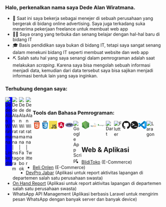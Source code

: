 ### Halo, perkenalkan nama saya Dede Alan Wiratmana.
- 🏢 Saat ini saya bekerja sebagai menejer di sebuah perusahaan yang bergerak di bidang online advertising. Saya juga terkadang suka menerima pekerjaan freelance untuk membuat web app
- 👨‍💻 Saya orang yang terbuka dan senang belajar dengan hal-hal baru di bidang IT
- 🎓 Basis pendidikan saya bukan di bidang IT, tetapi saya sangat senang dalam menekuni bidang IT seperti membuat website dan web app
- ⛏ Salah satu hal yang saya senangi dalam pemrograman adalah saat melakukan *scraping*. Karena saya bisa mengolah sebuah informasi menjadi data, kemudian dari data tersebut saya bisa sajikan menjadi informasi bentuk lain yang saya inginkan.


### Terhubung dengan saya:
[<img align="left" alt="Dede Alan Wiratmana | LinkedIn" title="LinkedIn" width="22px" src="https://cdn.jsdelivr.net/npm/simple-icons@v3/icons/linkedin.svg" style="background-color: blue;" />][linkedin]
[<img align="left" alt="Dede Alan Wiratmana | Instagram" title="Instagram" width="22px" src="https://cdn.jsdelivr.net/npm/simple-icons@v3/icons/instagram.svg" />][instagram]
[<img align="left" alt="Dede Alan Wiratmana | Facebook" title="Facebook" width="22px" src="https://cdn.jsdelivr.net/npm/simple-icons@v3/icons/facebook.svg" />][facebook]
[<img align="left" alt="Dede Alan Wiratmana | Twitter" title="Twitter" width="22px" src="https://cdn.jsdelivr.net/npm/simple-icons@v3/icons/twitter.svg" />][twitter]

<br />

### Tools dan Bahasa Pemrograman:

[<img align="left" alt="HTML5" title="HTML" width="26px" src="https://raw.githubusercontent.com/github/explore/80688e429a7d4ef2fca1e82350fe8e3517d3494d/topics/html/html.png" />][github]
[<img align="left" alt="CSS3" title="CSS" width="26px" src="https://raw.githubusercontent.com/github/explore/80688e429a7d4ef2fca1e82350fe8e3517d3494d/topics/css/css.png" />][github]
[<img align="left" alt="JavaScript" title="JavaScript" width="26px" src="https://raw.githubusercontent.com/github/explore/80688e429a7d4ef2fca1e82350fe8e3517d3494d/topics/javascript/javascript.png" />][github]
[<img align="left" alt="Angular" title="Angular" width="26px" src="https://raw.githubusercontent.com/github/explore/80688e429a7d4ef2fca1e82350fe8e3517d3494d/topics/angular/angular.png" />](https://angular.io)
[<img align="left" alt="PHP" title="PHP" width="26px" src="https://raw.githubusercontent.com/github/explore/80688e429a7d4ef2fca1e82350fe8e3517d3494d/topics/php/php.png" />](https://www.php.net/)
[<img align="left" alt="Google App Script" title="Google App Script" width="26px" src="https://cdnlogo.com/logos/g/12/google-apps-script.svg" />](https://script.google.com)
[<img align="left" alt="Node.js" title="Node.js" width="26px" src="https://raw.githubusercontent.com/github/explore/80688e429a7d4ef2fca1e82350fe8e3517d3494d/topics/nodejs/nodejs.png" />](https://nodejs.org/)
[<img align="left" alt="MySQL" title="MySQL" width="26px" src="https://raw.githubusercontent.com/github/explore/80688e429a7d4ef2fca1e82350fe8e3517d3494d/topics/mysql/mysql.png" />](https://www.mysql.com)
[<img align="left" alt="MongoDB" title="MongoDB" width="26px" src="https://raw.githubusercontent.com/github/explore/80688e429a7d4ef2fca1e82350fe8e3517d3494d/topics/mongodb/mongodb.png" />](https://www.mongodb.com)
[<img align="left" alt="Dart" title="Dart" width="26px" src="https://cdnlogo.com/logos/d/66/dart.svg" />](https://dart.dev)
[<img align="left" alt="Flutter" title="Flutter" width="26px" src="https://cdnlogo.com/logos/f/30/flutter.svg" />](https://flutter.dev)
[<img align="left" alt="GitHub" title="GitHub" width="26px" src="https://raw.githubusercontent.com/github/explore/78df643247d429f6cc873026c0622819ad797942/topics/github/github.png" />][github]
[<img align="left" alt="Terminal" title="Terminal" width="26px" src="https://raw.githubusercontent.com/github/explore/80688e429a7d4ef2fca1e82350fe8e3517d3494d/topics/terminal/terminal.png" />][github]
[<img align="left" alt="Visual Studio Code" title="Visual Studio Code" width="26px" src="https://raw.githubusercontent.com/github/explore/80688e429a7d4ef2fca1e82350fe8e3517d3494d/topics/visual-studio-code/visual-studio-code.png" />](https://code.visualstudio.com)
[<img align="left" alt="Laragon" title="Laragon" width="26px" src="https://laragon.org/logo.svg" />](https://laragon.org)
<br />
<br />
<br />

## Web & Aplikasi
- [BlidiToko](https://bliditoko.web.app) (E-Commerce)
- [Beli Onlen](https://belionlen.web.app) (E-Commerce)
- [DevPro Jabar](https://devprojabar.web.app) (Aplikasi untuk report aktivitas lapangan di departemen salah satu perusahaan swasta)
- [On Hand Report](https://onhandreport.web.app) (Aplikasi untuk report aktivitas lapangan di departemen salah satu perusahaan swasta)
- WhatsApp API Management (Aplikasi berbasis Laravel untuk mengirim pesan WhatsApp dengan banyak server dan banyak device)

[github]: https://github.com/dedealan
[twitter]: https://twitter.com/dedealanw
[instagram]: https://instagram.com/dedealan
[linkedin]: https://linkedin.com/in/dedealan
[facebook]: https://fb.com/dedealanw

